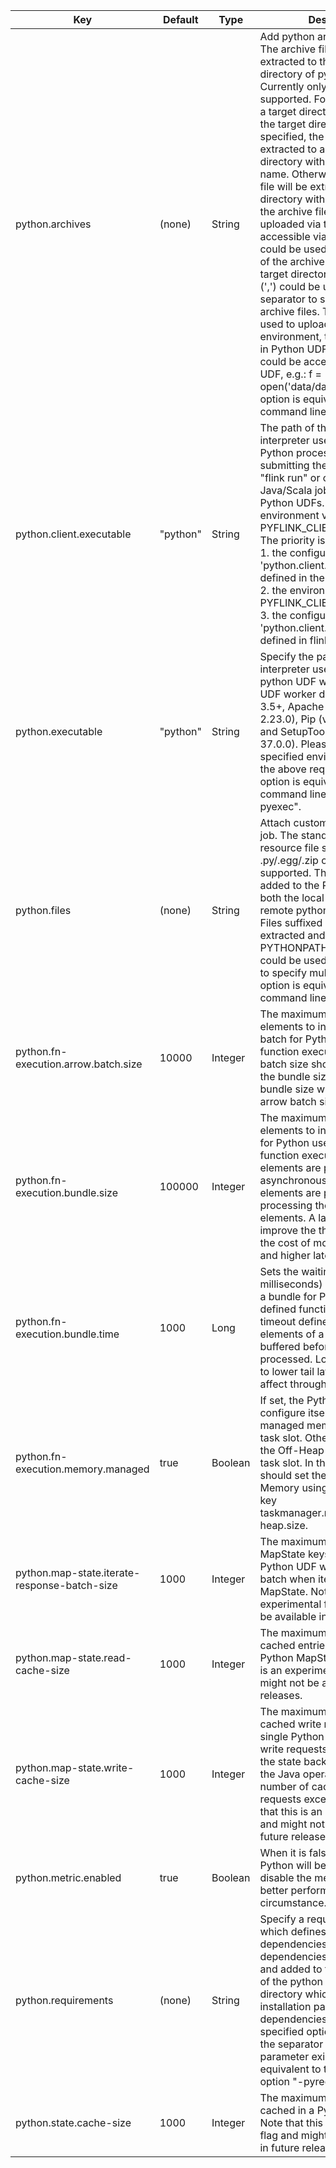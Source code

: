 | Key | Default | Type | Description |
|-----|---------|------|-------------|
| python.archives | (none) | String | Add python archive files for job. The archive files will be extracted to the working directory of python UDF worker. Currently only zip-format is supported. For each archive file, a target directory is specified. If the target directory name is specified, the archive file will be extracted to a name can directory with the specified name. Otherwise, the archive file will be extracted to a directory with the same name of the archive file. The files uploaded via this option are accessible via relative path. '#' could be used as the separator of the archive file path and the target directory name. Comma (',') could be used as the separator to specify multiple archive files. This option can be used to upload the virtual environment, the data files used in Python UDF. The data files could be accessed in Python UDF, e.g.: f = open('data/data.txt', 'r'). The option is equivalent to the command line option "-pyarch". |
| python.client.executable | "python" | String | The path of the Python interpreter used to launch the Python process when submitting the Python jobs via "flink run" or compiling the Java/Scala jobs containing Python UDFs. Equivalent to the environment variable PYFLINK_CLIENT_EXECUTABLE. The priority is as following: <br />1. the configuration 'python.client.executable' defined in the source code;<br />2. the environment variable PYFLINK_CLIENT_EXECUTABLE;<br />3. the configuration 'python.client.executable' defined in flink-conf.yaml |
| python.executable | "python" | String | Specify the path of the python interpreter used to execute the python UDF worker. The python UDF worker depends on Python 3.5+, Apache Beam (version == 2.23.0), Pip (version >= 7.1.0) and SetupTools (version >= 37.0.0). Please ensure that the specified environment meets the above requirements. The option is equivalent to the command line option "-pyexec". |
| python.files | (none) | String | Attach custom python files for job. The standard python resource file suffixes such as .py/.egg/.zip or directory are all supported. These files will be added to the PYTHONPATH of both the local client and the remote python UDF worker. Files suffixed with .zip will be extracted and added to PYTHONPATH. Comma (',') could be used as the separator to specify multiple files. The option is equivalent to the command line option "-pyfs".  |
| python.fn-execution.arrow.batch.size | 10000 | Integer | The maximum number of elements to include in an arrow batch for Python user-defined function execution. The arrow batch size should not exceed the bundle size. Otherwise, the bundle size will be used as the arrow batch size. |
| python.fn-execution.bundle.size | 100000 | Integer | The maximum number of elements to include in a bundle for Python user-defined function execution. The elements are processed asynchronously. One bundle of elements are processed before processing the next bundle of elements. A larger value can improve the throughput, but at the cost of more memory usage and higher latency. |
| python.fn-execution.bundle.time | 1000 | Long | Sets the waiting timeout(in milliseconds) before processing a bundle for Python user-defined function execution. The timeout defines how long the elements of a bundle will be buffered before being processed. Lower timeouts lead to lower tail latencies, but may affect throughput. |
| python.fn-execution.memory.managed | true | Boolean | If set, the Python worker will configure itself to use the managed memory budget of the task slot. Otherwise, it will use the Off-Heap Memory of the task slot. In this case, users should set the Task Off-Heap Memory using the configuration key taskmanager.memory.task.off-heap.size. |
| python.map-state.iterate-response-batch-size | 1000 | Integer | The maximum number of the MapState keys/entries sent to Python UDF worker in each batch when iterating a Python MapState. Note that this is an experimental flag and might not be available in future releases. |
| python.map-state.read-cache-size | 1000 | Integer | The maximum number of cached entries for a single Python MapState. Note that this is an experimental flag and might not be available in future releases. |
| python.map-state.write-cache-size | 1000 | Integer | The maximum number of cached write requests for a single Python MapState. The write requests will be flushed to the state backend (managed in the Java operator) when the number of cached write requests exceed this limit. Note that this is an experimental flag and might not be available in future releases. |
| python.metric.enabled | true | Boolean | When it is false, metric for Python will be disabled. You can disable the metric to achieve better performance at some circumstance. |
| python.requirements | (none) | String | Specify a requirements.txt file which defines the third-party dependencies. These dependencies will be installed and added to the PYTHONPATH of the python UDF worker. A directory which contains the installation packages of these dependencies could be specified optionally. Use '#' as the separator if the optional parameter exists. The option is equivalent to the command line option "-pyreq". |
| python.state.cache-size | 1000 | Integer | The maximum number of states cached in a Python UDF worker. Note that this is an experimental flag and might not be available in future releases. |
